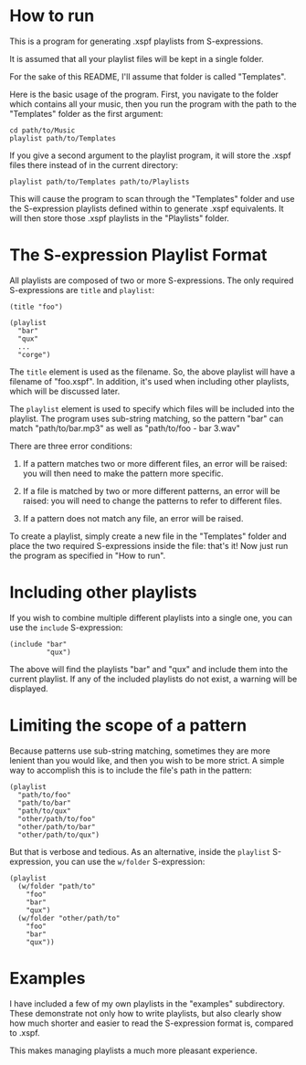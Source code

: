 How to run
==========

This is a program for generating .xspf playlists from S-expressions.

It is assumed that all your playlist files will be kept in a single folder.

For the sake of this README, I'll assume that folder is called "Templates".

Here is the basic usage of the program. First, you navigate to the folder
which contains all your music, then you run the program with the path to the
"Templates" folder as the first argument:

    cd path/to/Music
    playlist path/to/Templates

If you give a second argument to the playlist program, it will store the
.xspf files there instead of in the current directory:

    playlist path/to/Templates path/to/Playlists

This will cause the program to scan through the "Templates" folder and use
the S-expression playlists defined within to generate .xspf equivalents.
It will then store those .xspf playlists in the "Playlists" folder.


The S-expression Playlist Format
================================

All playlists are composed of two or more S-expressions. The only required
S-expressions are `title` and `playlist`:

    (title "foo")

    (playlist
      "bar"
      "qux"
      ...
      "corge")

The `title` element is used as the filename. So, the above playlist will have
a filename of "foo.xspf". In addition, it's used when including other
playlists, which will be discussed later.

The `playlist` element is used to specify which files will be included into
the playlist. The program uses sub-string matching, so the pattern "bar" can
match "path/to/bar.mp3" as well as "path/to/foo - bar 3.wav"


There are three error conditions:

 1. If a pattern matches two or more different files, an error will be raised:
    you will then need to make the pattern more specific.

 2. If a file is matched by two or more different patterns, an error will be
    raised: you will need to change the patterns to refer to different files.

 3. If a pattern does not match any file, an error will be raised.


To create a playlist, simply create a new file in the "Templates" folder and
place the two required S-expressions inside the file: that's it! Now just run
the program as specified in "How to run".


Including other playlists
=========================

If you wish to combine multiple different playlists into a single one, you can
use the `include` S-expression:

    (include "bar"
             "qux")

The above will find the playlists "bar" and "qux" and include them into the
current playlist. If any of the included playlists do not exist, a warning
will be displayed.


Limiting the scope of a pattern
===============================

Because patterns use sub-string matching, sometimes they are more lenient than
you would like, and then you wish to be more strict. A simple way to
accomplish this is to include the file's path in the pattern:

    (playlist
      "path/to/foo"
      "path/to/bar"
      "path/to/qux"
      "other/path/to/foo"
      "other/path/to/bar"
      "other/path/to/qux")

But that is verbose and tedious. As an alternative, inside the `playlist`
S-expression, you can use the `w/folder` S-expression:

    (playlist
      (w/folder "path/to"
        "foo"
        "bar"
        "qux")
      (w/folder "other/path/to"
        "foo"
        "bar"
        "qux"))


Examples
========

I have included a few of my own playlists in the "examples" subdirectory.
These demonstrate not only how to write playlists, but also clearly show how
much shorter and easier to read the S-expression format is, compared to .xspf.

This makes managing playlists a much more pleasant experience.
